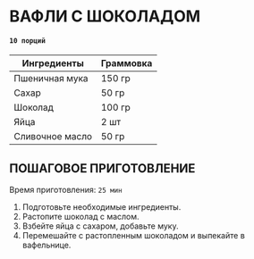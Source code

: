 # ВАФЛИ С ШОКОЛАДОМ

#### `10 порций`

| Ингредиенты     | Граммовка |
|-----------------|-----------|
| Пшеничная мука  | 150 гр    |
| Сахар           | 50 гр     |
| Шоколад         | 100 гр    |
| Яйца            | 2 шт      |
| Сливочное масло | 50 гр     |

## ПОШАГОВОЕ ПРИГОТОВЛЕНИЕ
Время приготовления: `25 мин`

1. Подготовьте необходимые ингредиенты.
2. Растопите шоколад с маслом.
3. Взбейте яйца с сахаром, добавьте муку.
4. Перемешайте с растопленным шоколадом и выпекайте в вафельнице.
